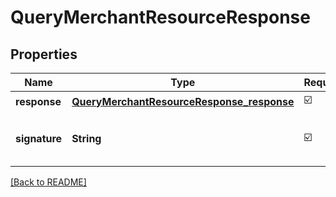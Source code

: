 # QueryMerchantResourceResponse
## Properties

| Name | Type | Required | Description |
| ------------- | ------------- | ------------- | ------------- |
| **response** | [**QueryMerchantResourceResponse_response**](QueryMerchantResourceResponse_response.md) | ☑️ |  |
| **signature** | **String** | ☑️ | Signature string for response validation |

[[Back to README]](../../../../README.md)
